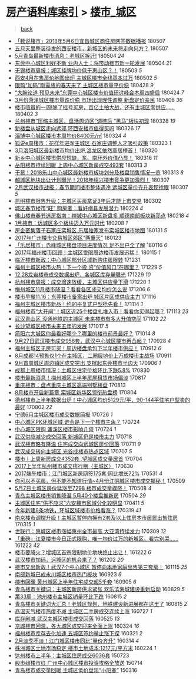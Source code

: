 [房产语料库索引](../../README.md)  > [楼市_城区](楼市_城区.md)
====
> [back](../README.md)

- [「数说楼市」2018年5月6日宜昌城区商住房网签数据播报](http://jkwz.applinzi.com/ittc/7100306462935090186.html#%E3%80%8C%E6%95%B0%E8%AF%B4%E6%A5%BC%E5%B8%82%E3%80%8D2018%E5%B9%B45%E6%9C%886%E6%97%A5%E5%AE%9C%E6%98%8C%E5%9F%8E%E5%8C%BA%E5%95%86%E4%BD%8F%E6%88%BF%E7%BD%91%E7%AD%BE%E6%95%B0%E6%8D%AE%E6%92%AD%E6%8A%A5) 180507  
- [五月天里整装待发的西安楼市，新城区的未来将走向何方？](http://jkwz.applinzi.com/ittc/7100292952352097297.html#%E4%BA%94%E6%9C%88%E5%A4%A9%E9%87%8C%E6%95%B4%E8%A3%85%E5%BE%85%E5%8F%91%E7%9A%84%E8%A5%BF%E5%AE%89%E6%A5%BC%E5%B8%82%EF%BC%8C%E6%96%B0%E5%9F%8E%E5%8C%BA%E7%9A%84%E6%9C%AA%E6%9D%A5%E5%B0%86%E8%B5%B0%E5%90%91%E4%BD%95%E6%96%B9%EF%BC%9F) 180507  
- [5月青岛最新楼市消息：老城区拆迁!](http://jkwz.applinzi.com/ittc/7099225055554962442.html#5%E6%9C%88%E9%9D%92%E5%B2%9B%E6%9C%80%E6%96%B0%E6%A5%BC%E5%B8%82%E6%B6%88%E6%81%AF%EF%BC%9A%E8%80%81%E5%9F%8E%E5%8C%BA%E6%8B%86%E8%BF%81%21) 180504 *24* 
- [东莞中心城区利好不断 业内人士：将带动楼市新一轮发展](http://jkwz.applinzi.com/ittc/7099188554704094214.html#%E4%B8%9C%E8%8E%9E%E4%B8%AD%E5%BF%83%E5%9F%8E%E5%8C%BA%E5%88%A9%E5%A5%BD%E4%B8%8D%E6%96%AD+%E4%B8%9A%E5%86%85%E4%BA%BA%E5%A3%AB%EF%BC%9A%E5%B0%86%E5%B8%A6%E5%8A%A8%E6%A5%BC%E5%B8%82%E6%96%B0%E4%B8%80%E8%BD%AE%E5%8F%91%E5%B1%95) 180504 *21* 
- [无锡楼市周报：城区挂牌均价低于惠山区？！](http://jkwz.applinzi.com/ittc/7098894174680253450.html#%E6%97%A0%E9%94%A1%E6%A5%BC%E5%B8%82%E5%91%A8%E6%8A%A5%EF%BC%9A%E5%9F%8E%E5%8C%BA%E6%8C%82%E7%89%8C%E5%9D%87%E4%BB%B7%E4%BD%8E%E4%BA%8E%E6%83%A0%E5%B1%B1%E5%8C%BA%EF%BC%9F%EF%BC%81) 180503 *5* 
- [西安4月在售房价地图出炉 主城区楼市全线基本过万](http://jkwz.applinzi.com/ittc/7098565878469886983.html#%E8%A5%BF%E5%AE%894%E6%9C%88%E5%9C%A8%E5%94%AE%E6%88%BF%E4%BB%B7%E5%9C%B0%E5%9B%BE%E5%87%BA%E7%82%89+%E4%B8%BB%E5%9F%8E%E5%8C%BA%E6%A5%BC%E5%B8%82%E5%85%A8%E7%BA%BF%E5%9F%BA%E6%9C%AC%E8%BF%87%E4%B8%87) 180502 *5* 
- [限购“加码”刚需族的春天来了 主城区楼市量平价稳](http://jkwz.applinzi.com/ittc/7096938773801862154.html#%E9%99%90%E8%B4%AD%E2%80%9C%E5%8A%A0%E7%A0%81%E2%80%9D%E5%88%9A%E9%9C%80%E6%97%8F%E7%9A%84%E6%98%A5%E5%A4%A9%E6%9D%A5%E4%BA%86+%E4%B8%BB%E5%9F%8E%E5%8C%BA%E6%A5%BC%E5%B8%82%E9%87%8F%E5%B9%B3%E4%BB%B7%E7%A8%B3) 180428 *9* 
- [“大腕论道 预见未来”东莞中心城区楼市价值研讨峰会本周四盛启](http://jkwz.applinzi.com/ittc/7095489333236859914.html#%E2%80%9C%E5%A4%A7%E8%85%95%E8%AE%BA%E9%81%93+%E9%A2%84%E8%A7%81%E6%9C%AA%E6%9D%A5%E2%80%9D%E4%B8%9C%E8%8E%9E%E4%B8%AD%E5%BF%83%E5%9F%8E%E5%8C%BA%E6%A5%BC%E5%B8%82%E4%BB%B7%E5%80%BC%E7%A0%94%E8%AE%A8%E5%B3%B0%E4%BC%9A%E6%9C%AC%E5%91%A8%E5%9B%9B%E7%9B%9B%E5%90%AF) 180424 *7* 
- [3月份菏泽城区楼市量跌价稳  市场出现理性调整  新盘定价亲民](http://jkwz.applinzi.com/ittc/7088814549249819665.html#3%E6%9C%88%E4%BB%BD%E8%8F%8F%E6%B3%BD%E5%9F%8E%E5%8C%BA%E6%A5%BC%E5%B8%82%E9%87%8F%E8%B7%8C%E4%BB%B7%E7%A8%B3++%E5%B8%82%E5%9C%BA%E5%87%BA%E7%8E%B0%E7%90%86%E6%80%A7%E8%B0%83%E6%95%B4++%E6%96%B0%E7%9B%98%E5%AE%9A%E4%BB%B7%E4%BA%B2%E6%B0%91) 180406 *36* 
- [楼市喧嚣的一周!除了摇号买房，百亿土拍大战，还有主城区零供应……](http://jkwz.applinzi.com/ittc/7087428721055368209.html#%E6%A5%BC%E5%B8%82%E5%96%A7%E5%9A%A3%E7%9A%84%E4%B8%80%E5%91%A8%21%E9%99%A4%E4%BA%86%E6%91%87%E5%8F%B7%E4%B9%B0%E6%88%BF%EF%BC%8C%E7%99%BE%E4%BA%BF%E5%9C%9F%E6%8B%8D%E5%A4%A7%E6%88%98%EF%BC%8C%E8%BF%98%E6%9C%89%E4%B8%BB%E5%9F%8E%E5%8C%BA%E9%9B%B6%E4%BE%9B%E5%BA%94%E2%80%A6%E2%80%A6) 180402 *3* 
- [兰州楼市“压缩主城区，盘活周边区”调控后 “黑马”板块初现](http://jkwz.applinzi.com/ittc/7085584992069747722.html#%E5%85%B0%E5%B7%9E%E6%A5%BC%E5%B8%82%E2%80%9C%E5%8E%8B%E7%BC%A9%E4%B8%BB%E5%9F%8E%E5%8C%BA%EF%BC%8C%E7%9B%98%E6%B4%BB%E5%91%A8%E8%BE%B9%E5%8C%BA%E2%80%9D%E8%B0%83%E6%8E%A7%E5%90%8E+%E2%80%9C%E9%BB%91%E9%A9%AC%E2%80%9D%E6%9D%BF%E5%9D%97%E5%88%9D%E7%8E%B0) 180328 *19* 
- [新楼盘从城区走向远郊 环西安楼市值得买吗](http://jkwz.applinzi.com/ittc/7084589644689966086.html#%E6%96%B0%E6%A5%BC%E7%9B%98%E4%BB%8E%E5%9F%8E%E5%8C%BA%E8%B5%B0%E5%90%91%E8%BF%9C%E9%83%8A+%E7%8E%AF%E8%A5%BF%E5%AE%89%E6%A5%BC%E5%B8%82%E5%80%BC%E5%BE%97%E4%B9%B0%E5%90%97) 180326 *17* 
- [淄博中心城区楼市本周均价8400元/㎡](http://jkwz.applinzi.com/ittc/7083987984041116678.html#%E6%B7%84%E5%8D%9A%E4%B8%AD%E5%BF%83%E5%9F%8E%E5%8C%BA%E6%A5%BC%E5%B8%82%E6%9C%AC%E5%91%A8%E5%9D%87%E4%BB%B78400%E5%85%83%2F%E3%8E%A1) 180324 *4* 
- [狐说e周楼市：花样年进军主城区 石家庄调整人才吸引政策](http://jkwz.applinzi.com/ittc/7083620776249132049.html#%E7%8B%90%E8%AF%B4e%E5%91%A8%E6%A5%BC%E5%B8%82%EF%BC%9A%E8%8A%B1%E6%A0%B7%E5%B9%B4%E8%BF%9B%E5%86%9B%E4%B8%BB%E5%9F%8E%E5%8C%BA+%E7%9F%B3%E5%AE%B6%E5%BA%84%E8%B0%83%E6%95%B4%E4%BA%BA%E6%89%8D%E5%90%B8%E5%BC%95%E6%94%BF%E7%AD%96) 180323 *1* 
- [3月洛阳城区最新楼市均价出炉,洛龙区依然高居榜首！](http://jkwz.applinzi.com/ittc/7082507615794103312.html#3%E6%9C%88%E6%B4%9B%E9%98%B3%E5%9F%8E%E5%8C%BA%E6%9C%80%E6%96%B0%E6%A5%BC%E5%B8%82%E5%9D%87%E4%BB%B7%E5%87%BA%E7%82%89%2C%E6%B4%9B%E9%BE%99%E5%8C%BA%E4%BE%9D%E7%84%B6%E9%AB%98%E5%B1%85%E6%A6%9C%E9%A6%96%EF%BC%81) 180320  
- [新乡中心城区楼市供应短缺，东、南环外价值凸显！](http://jkwz.applinzi.com/ittc/7081001927540474897.html#%E6%96%B0%E4%B9%A1%E4%B8%AD%E5%BF%83%E5%9F%8E%E5%8C%BA%E6%A5%BC%E5%B8%82%E4%BE%9B%E5%BA%94%E7%9F%AD%E7%BC%BA%EF%BC%8C%E4%B8%9C%E3%80%81%E5%8D%97%E7%8E%AF%E5%A4%96%E4%BB%B7%E5%80%BC%E5%87%B8%E6%98%BE%EF%BC%81) 180316 *11* 
- [岳阳楼市持续回暖 上周中心城区新房成交493套](http://jkwz.applinzi.com/ittc/7079974068373947403.html#%E5%B2%B3%E9%98%B3%E6%A5%BC%E5%B8%82%E6%8C%81%E7%BB%AD%E5%9B%9E%E6%9A%96+%E4%B8%8A%E5%91%A8%E4%B8%AD%E5%BF%83%E5%9F%8E%E5%8C%BA%E6%96%B0%E6%88%BF%E6%88%90%E4%BA%A4493%E5%A5%97) 180313 *3* 
- [干货！2018乐山中心城区最新楼市板块划分及楼盘销售情况一览](http://jkwz.applinzi.com/ittc/7079960580737991690.html#%E5%B9%B2%E8%B4%A7%EF%BC%812018%E4%B9%90%E5%B1%B1%E4%B8%AD%E5%BF%83%E5%9F%8E%E5%8C%BA%E6%9C%80%E6%96%B0%E6%A5%BC%E5%B8%82%E6%9D%BF%E5%9D%97%E5%88%92%E5%88%86%E5%8F%8A%E6%A5%BC%E7%9B%98%E9%94%80%E5%94%AE%E6%83%85%E5%86%B5%E4%B8%80%E8%A7%88) 180313 *8* 
- [越城区地块出让计划曝光！2018年绍兴楼市竞争更加激烈！](http://jkwz.applinzi.com/ittc/7077726521282528266.html#%E8%B6%8A%E5%9F%8E%E5%8C%BA%E5%9C%B0%E5%9D%97%E5%87%BA%E8%AE%A9%E8%AE%A1%E5%88%92%E6%9B%9D%E5%85%89%EF%BC%812018%E5%B9%B4%E7%BB%8D%E5%85%B4%E6%A5%BC%E5%B8%82%E7%AB%9E%E4%BA%89%E6%9B%B4%E5%8A%A0%E6%BF%80%E7%83%88%EF%BC%81) 180307  
- [2月武汉楼市战报：春节期间楼市整体遇冷 远城区量价齐升表现抢眼](http://jkwz.applinzi.com/ittc/7077663272579105809.html#2%E6%9C%88%E6%AD%A6%E6%B1%89%E6%A5%BC%E5%B8%82%E6%88%98%E6%8A%A5%EF%BC%9A%E6%98%A5%E8%8A%82%E6%9C%9F%E9%97%B4%E6%A5%BC%E5%B8%82%E6%95%B4%E4%BD%93%E9%81%87%E5%86%B7+%E8%BF%9C%E5%9F%8E%E5%8C%BA%E9%87%8F%E4%BB%B7%E9%BD%90%E5%8D%87%E8%A1%A8%E7%8E%B0%E6%8A%A2%E7%9C%BC) 180307 *5* 
- [昆明楼市限售升级：主城区买房拿证3年后才能上市交易](http://jkwz.applinzi.com/ittc/7075783139429712907.html#%E6%98%86%E6%98%8E%E6%A5%BC%E5%B8%82%E9%99%90%E5%94%AE%E5%8D%87%E7%BA%A7%EF%BC%9A%E4%B8%BB%E5%9F%8E%E5%8C%BA%E4%B9%B0%E6%88%BF%E6%8B%BF%E8%AF%813%E5%B9%B4%E5%90%8E%E6%89%8D%E8%83%BD%E4%B8%8A%E5%B8%82%E4%BA%A4%E6%98%93) 180302  
- [城区春节楼市“旺” 购房者：看好梅县发展潜力](http://jkwz.applinzi.com/ittc/7073582802753029127.html#%E5%9F%8E%E5%8C%BA%E6%98%A5%E8%8A%82%E6%A5%BC%E5%B8%82%E2%80%9C%E6%97%BA%E2%80%9D+%E8%B4%AD%E6%88%BF%E8%80%85%EF%BC%9A%E7%9C%8B%E5%A5%BD%E6%A2%85%E5%8E%BF%E5%8F%91%E5%B1%95%E6%BD%9C%E5%8A%9B) 180224 *4* 
- [佛山楼市春节选房指南：禅城中心城区新盘多 顺德南部板块新亮点](http://jkwz.applinzi.com/ittc/7071427576323376138.html#%E4%BD%9B%E5%B1%B1%E6%A5%BC%E5%B8%82%E6%98%A5%E8%8A%82%E9%80%89%E6%88%BF%E6%8C%87%E5%8D%97%EF%BC%9A%E7%A6%85%E5%9F%8E%E4%B8%AD%E5%BF%83%E5%9F%8E%E5%8C%BA%E6%96%B0%E7%9B%98%E5%A4%9A+%E9%A1%BA%E5%BE%B7%E5%8D%97%E9%83%A8%E6%9D%BF%E5%9D%97%E6%96%B0%E4%BA%AE%E7%82%B9) 180218 *4* 
- [1月楼市：远城区多个板块迈入万元时代](http://jkwz.applinzi.com/ittc/7067638240146621457.html#1%E6%9C%88%E6%A5%BC%E5%B8%82%EF%BC%9A%E8%BF%9C%E5%9F%8E%E5%8C%BA%E5%A4%9A%E4%B8%AA%E6%9D%BF%E5%9D%97%E8%BF%88%E5%85%A5%E4%B8%87%E5%85%83%E6%97%B6%E4%BB%A3) 180208 *1* 
- [房企密集落子石家庄栾城区 乐居独家发布栾城区楼市地图](http://jkwz.applinzi.com/ittc/7064802534504268816.html#%E6%88%BF%E4%BC%81%E5%AF%86%E9%9B%86%E8%90%BD%E5%AD%90%E7%9F%B3%E5%AE%B6%E5%BA%84%E6%A0%BE%E5%9F%8E%E5%8C%BA+%E4%B9%90%E5%B1%85%E7%8B%AC%E5%AE%B6%E5%8F%91%E5%B8%83%E6%A0%BE%E5%9F%8E%E5%8C%BA%E6%A5%BC%E5%B8%82%E5%9C%B0%E5%9B%BE) 180131 *5* 
- [2017年广州楼市交易城区郊区“两重天”](http://jkwz.applinzi.com/ittc/7061807859623265297.html#2017%E5%B9%B4%E5%B9%BF%E5%B7%9E%E6%A5%BC%E5%B8%82%E4%BA%A4%E6%98%93%E5%9F%8E%E5%8C%BA%E9%83%8A%E5%8C%BA%E2%80%9C%E4%B8%A4%E9%87%8D%E5%A4%A9%E2%80%9D) 180123  
- [「乐居楼市」赤峰城区楼盘项目进度情况 足不出户全了解](http://jkwz.applinzi.com/ittc/7059094924773819398.html#%E3%80%8C%E4%B9%90%E5%B1%85%E6%A5%BC%E5%B8%82%E3%80%8D%E8%B5%A4%E5%B3%B0%E5%9F%8E%E5%8C%BA%E6%A5%BC%E7%9B%98%E9%A1%B9%E7%9B%AE%E8%BF%9B%E5%BA%A6%E6%83%85%E5%86%B5+%E8%B6%B3%E4%B8%8D%E5%87%BA%E6%88%B7%E5%85%A8%E4%BA%86%E8%A7%A3) 180116 *6* 
- [2017年福州楼市回顾！主城区受限周边楼市发展迅猛！](http://jkwz.applinzi.com/ittc/7058859234832155665.html#2017%E5%B9%B4%E7%A6%8F%E5%B7%9E%E6%A5%BC%E5%B8%82%E5%9B%9E%E9%A1%BE%EF%BC%81%E4%B8%BB%E5%9F%8E%E5%8C%BA%E5%8F%97%E9%99%90%E5%91%A8%E8%BE%B9%E6%A5%BC%E5%B8%82%E5%8F%91%E5%B1%95%E8%BF%85%E7%8C%9B%EF%BC%81) 180115 *1* 
- [临沂楼市新政：中心城区部分区域新购住房限转](http://jkwz.applinzi.com/ittc/7053195673833309201.html#%E4%B8%B4%E6%B2%82%E6%A5%BC%E5%B8%82%E6%96%B0%E6%94%BF%EF%BC%9A%E4%B8%AD%E5%BF%83%E5%9F%8E%E5%8C%BA%E9%83%A8%E5%88%86%E5%8C%BA%E5%9F%9F%E6%96%B0%E8%B4%AD%E4%BD%8F%E6%88%BF%E9%99%90%E8%BD%AC) 171231  
- [福州主城区楼市火热！下一个投 资“价值风口”在哪里？](http://jkwz.applinzi.com/ittc/7052544438566388753.html#%E7%A6%8F%E5%B7%9E%E4%B8%BB%E5%9F%8E%E5%8C%BA%E6%A5%BC%E5%B8%82%E7%81%AB%E7%83%AD%EF%BC%81%E4%B8%8B%E4%B8%80%E4%B8%AA%E6%8A%95+%E8%B5%84%E2%80%9C%E4%BB%B7%E5%80%BC%E9%A3%8E%E5%8F%A3%E2%80%9D%E5%9C%A8%E5%93%AA%E9%87%8C%EF%BC%9F) 171229 *5* 
- [12.28龙岩楼市成交数据出炉，各城区库存量曝光](http://jkwz.applinzi.com/ittc/7052410739375997968.html#12.28%E9%BE%99%E5%B2%A9%E6%A5%BC%E5%B8%82%E6%88%90%E4%BA%A4%E6%95%B0%E6%8D%AE%E5%87%BA%E7%82%89%EF%BC%8C%E5%90%84%E5%9F%8E%E5%8C%BA%E5%BA%93%E5%AD%98%E9%87%8F%E6%9B%9D%E5%85%89) 171229 *10* 
- [杭州楼市周报：成交增速放缓，主城区供应量下滑](http://jkwz.applinzi.com/ittc/7049187402763994129.html#%E6%9D%AD%E5%B7%9E%E6%A5%BC%E5%B8%82%E5%91%A8%E6%8A%A5%EF%BC%9A%E6%88%90%E4%BA%A4%E5%A2%9E%E9%80%9F%E6%94%BE%E7%BC%93%EF%BC%8C%E4%B8%BB%E5%9F%8E%E5%8C%BA%E4%BE%9B%E5%BA%94%E9%87%8F%E4%B8%8B%E6%BB%91) 171220 *1* 
- [梅州城区11月楼市降温？看看各区成交均价怎么说](http://jkwz.applinzi.com/ittc/7043998993317626896.html#%E6%A2%85%E5%B7%9E%E5%9F%8E%E5%8C%BA11%E6%9C%88%E6%A5%BC%E5%B8%82%E9%99%8D%E6%B8%A9%EF%BC%9F%E7%9C%8B%E7%9C%8B%E5%90%84%E5%8C%BA%E6%88%90%E4%BA%A4%E5%9D%87%E4%BB%B7%E6%80%8E%E4%B9%88%E8%AF%B4) 171206 *6* 
- [楼市早餐11.16：东莞楼市备案出炉 城区片区成供应主力](http://jkwz.applinzi.com/ittc/7036607294912070673.html#%E6%A5%BC%E5%B8%82%E6%97%A9%E9%A4%9011.16%EF%BC%9A%E4%B8%9C%E8%8E%9E%E6%A5%BC%E5%B8%82%E5%A4%87%E6%A1%88%E5%87%BA%E7%82%89+%E5%9F%8E%E5%8C%BA%E7%89%87%E5%8C%BA%E6%88%90%E4%BE%9B%E5%BA%94%E4%B8%BB%E5%8A%9B) 171116  
- [福州主城区楼市新品！约91平复式户型抢先看！](http://jkwz.applinzi.com/ittc/7035827059820069905.html#%E7%A6%8F%E5%B7%9E%E4%B8%BB%E5%9F%8E%E5%8C%BA%E6%A5%BC%E5%B8%82%E6%96%B0%E5%93%81%EF%BC%81%E7%BA%A691%E5%B9%B3%E5%A4%8D%E5%BC%8F%E6%88%B7%E5%9E%8B%E6%8A%A2%E5%85%88%E7%9C%8B%EF%BC%81) 171114 *1* 
- [福州楼市“大开闸”！城区近25个楼盘扎堆入市！看看你买得起哪？](http://jkwz.applinzi.com/ittc/7035528357092017169.html#%E7%A6%8F%E5%B7%9E%E6%A5%BC%E5%B8%82%E2%80%9C%E5%A4%A7%E5%BC%80%E9%97%B8%E2%80%9D%EF%BC%81%E5%9F%8E%E5%8C%BA%E8%BF%9125%E4%B8%AA%E6%A5%BC%E7%9B%98%E6%89%8E%E5%A0%86%E5%85%A5%E5%B8%82%EF%BC%81%E7%9C%8B%E7%9C%8B%E4%BD%A0%E4%B9%B0%E5%BE%97%E8%B5%B7%E5%93%AA%EF%BC%9F) 171113 *23* 
- [武汉青山区 没通地铁的主城区 未来楼市有多大升值空间](http://jkwz.applinzi.com/ittc/7031388212658963473.html#%E6%AD%A6%E6%B1%89%E9%9D%92%E5%B1%B1%E5%8C%BA+%E6%B2%A1%E9%80%9A%E5%9C%B0%E9%93%81%E7%9A%84%E4%B8%BB%E5%9F%8E%E5%8C%BA+%E6%9C%AA%E6%9D%A5%E6%A5%BC%E5%B8%82%E6%9C%89%E5%A4%9A%E5%A4%A7%E5%8D%87%E5%80%BC%E7%A9%BA%E9%97%B4) 171102 *22* 
- [长沙望城区楼市未来五年的发展](http://jkwz.applinzi.com/ittc/7025094776888755217.html#%E9%95%BF%E6%B2%99%E6%9C%9B%E5%9F%8E%E5%8C%BA%E6%A5%BC%E5%B8%82%E6%9C%AA%E6%9D%A5%E4%BA%94%E5%B9%B4%E7%9A%84%E5%8F%91%E5%B1%95) 171017 *5* 
- [简阳六大城区你最看好哪个？哪里的楼市前景最好？](http://jkwz.applinzi.com/ittc/7024305422989788177.html#%E7%AE%80%E9%98%B3%E5%85%AD%E5%A4%A7%E5%9F%8E%E5%8C%BA%E4%BD%A0%E6%9C%80%E7%9C%8B%E5%A5%BD%E5%93%AA%E4%B8%AA%EF%BC%9F%E5%93%AA%E9%87%8C%E7%9A%84%E6%A5%BC%E5%B8%82%E5%89%8D%E6%99%AF%E6%9C%80%E5%A5%BD%EF%BC%9F) 171014 *8* 
- [9月27日武汉楼市成交956套，武汉中心城区楼市再凸起？](http://jkwz.applinzi.com/ittc/7018485061182293008.html#9%E6%9C%8827%E6%97%A5%E6%AD%A6%E6%B1%89%E6%A5%BC%E5%B8%82%E6%88%90%E4%BA%A4956%E5%A5%97%EF%BC%8C%E6%AD%A6%E6%B1%89%E4%B8%AD%E5%BF%83%E5%9F%8E%E5%8C%BA%E6%A5%BC%E5%B8%82%E5%86%8D%E5%87%B8%E8%B5%B7%EF%BC%9F) 170928 *4* 
- [福州主城区无房可买！周边楼盘承包下半年楼市供应！](http://jkwz.applinzi.com/ittc/7012370634599040016.html#%E7%A6%8F%E5%B7%9E%E4%B8%BB%E5%9F%8E%E5%8C%BA%E6%97%A0%E6%88%BF%E5%8F%AF%E4%B9%B0%EF%BC%81%E5%91%A8%E8%BE%B9%E6%A5%BC%E7%9B%98%E6%89%BF%E5%8C%85%E4%B8%8B%E5%8D%8A%E5%B9%B4%E6%A5%BC%E5%B8%82%E4%BE%9B%E5%BA%94%EF%BC%81) 170912 *6* 
- [8月成都14预售仅1个在主城区，二圈层地价上万成楼市主战场](http://jkwz.applinzi.com/ittc/7012105764662150161.html#8%E6%9C%88%E6%88%90%E9%83%BD14%E9%A2%84%E5%94%AE%E4%BB%851%E4%B8%AA%E5%9C%A8%E4%B8%BB%E5%9F%8E%E5%8C%BA%EF%BC%8C%E4%BA%8C%E5%9C%88%E5%B1%82%E5%9C%B0%E4%BB%B7%E4%B8%8A%E4%B8%87%E6%88%90%E6%A5%BC%E5%B8%82%E4%B8%BB%E6%88%98%E5%9C%BA) 170911  
- [9月首周城区周边镇区成交突出 支撑起东莞楼市半边天](http://jkwz.applinzi.com/ittc/7009975999750734865.html#9%E6%9C%88%E9%A6%96%E5%91%A8%E5%9F%8E%E5%8C%BA%E5%91%A8%E8%BE%B9%E9%95%87%E5%8C%BA%E6%88%90%E4%BA%A4%E7%AA%81%E5%87%BA+%E6%94%AF%E6%92%91%E8%B5%B7%E4%B8%9C%E8%8E%9E%E6%A5%BC%E5%B8%82%E5%8D%8A%E8%BE%B9%E5%A4%A9) 170906 *1* 
- [成都上周楼市情况：主城区住宅价格环比下跌5.8%](http://jkwz.applinzi.com/ittc/7007617295978071056.html#%E6%88%90%E9%83%BD%E4%B8%8A%E5%91%A8%E6%A5%BC%E5%B8%82%E6%83%85%E5%86%B5%EF%BC%9A%E4%B8%BB%E5%9F%8E%E5%8C%BA%E4%BD%8F%E5%AE%85%E4%BB%B7%E6%A0%BC%E7%8E%AF%E6%AF%94%E4%B8%8B%E8%B7%8C5.8%25) 170830  
- [楼市最新消息！梅州城区上半年房屋租赁市场偏淡](http://jkwz.applinzi.com/ittc/7002739335739474961.html#%E6%A5%BC%E5%B8%82%E6%9C%80%E6%96%B0%E6%B6%88%E6%81%AF%EF%BC%81%E6%A2%85%E5%B7%9E%E5%9F%8E%E5%8C%BA%E4%B8%8A%E5%8D%8A%E5%B9%B4%E6%88%BF%E5%B1%8B%E7%A7%9F%E8%B5%81%E5%B8%82%E5%9C%BA%E5%81%8F%E6%B7%A1) 170817  
- [重庆楼市：盘点重庆主城区高端别墅楼盘](http://jkwz.applinzi.com/ittc/7001315283774735376.html#%E9%87%8D%E5%BA%86%E6%A5%BC%E5%B8%82%EF%BC%9A%E7%9B%98%E7%82%B9%E9%87%8D%E5%BA%86%E4%B8%BB%E5%9F%8E%E5%8C%BA%E9%AB%98%E7%AB%AF%E5%88%AB%E5%A2%85%E6%A5%BC%E7%9B%98) 170813  
- [8月楼市开启新篇章 栾城区新华区领衔热盘榜](http://jkwz.applinzi.com/ittc/6997891228501541904.html#8%E6%9C%88%E6%A5%BC%E5%B8%82%E5%BC%80%E5%90%AF%E6%96%B0%E7%AF%87%E7%AB%A0+%E6%A0%BE%E5%9F%8E%E5%8C%BA%E6%96%B0%E5%8D%8E%E5%8C%BA%E9%A2%86%E8%A1%94%E7%83%AD%E7%9B%98%E6%A6%9C) 170804  
- [德州楼市上半年数据出炉！中心城区均价5129元/平，90-144平住宅户型卖的最好](http://jkwz.applinzi.com/ittc/6997178489210668048.html#%E5%BE%B7%E5%B7%9E%E6%A5%BC%E5%B8%82%E4%B8%8A%E5%8D%8A%E5%B9%B4%E6%95%B0%E6%8D%AE%E5%87%BA%E7%82%89%EF%BC%81%E4%B8%AD%E5%BF%83%E5%9F%8E%E5%8C%BA%E5%9D%87%E4%BB%B75129%E5%85%83%2F%E5%B9%B3%EF%BC%8C90-144%E5%B9%B3%E4%BD%8F%E5%AE%85%E6%88%B7%E5%9E%8B%E5%8D%96%E7%9A%84%E6%9C%80%E5%A5%BD) 170802 *22* 
- [宁德6月主城区楼市成交数据简报](http://jkwz.applinzi.com/ittc/6994560277784560656.html#%E5%AE%81%E5%BE%B76%E6%9C%88%E4%B8%BB%E5%9F%8E%E5%8C%BA%E6%A5%BC%E5%B8%82%E6%88%90%E4%BA%A4%E6%95%B0%E6%8D%AE%E7%AE%80%E6%8A%A5) 170726 *1* 
- [中心城区PK环城区域 谁会是下一个楼市主角？](http://jkwz.applinzi.com/ittc/6993966044522480657.html#%E4%B8%AD%E5%BF%83%E5%9F%8E%E5%8C%BAPK%E7%8E%AF%E5%9F%8E%E5%8C%BA%E5%9F%9F+%E8%B0%81%E4%BC%9A%E6%98%AF%E4%B8%8B%E4%B8%80%E4%B8%AA%E6%A5%BC%E5%B8%82%E4%B8%BB%E8%A7%92%EF%BC%9F) 170724  
- [中心城区限购 濂溪区楼市影响几何](http://jkwz.applinzi.com/ittc/6993847665329439760.html#%E4%B8%AD%E5%BF%83%E5%9F%8E%E5%8C%BA%E9%99%90%E8%B4%AD+%E6%BF%82%E6%BA%AA%E5%8C%BA%E6%A5%BC%E5%B8%82%E5%BD%B1%E5%93%8D%E5%87%A0%E4%BD%95) 170724 *1* 
- [武汉供应减少成交回落 新城区仍是楼市主力](http://jkwz.applinzi.com/ittc/6991573973778039824.html#%E6%AD%A6%E6%B1%89%E4%BE%9B%E5%BA%94%E5%87%8F%E5%B0%91%E6%88%90%E4%BA%A4%E5%9B%9E%E8%90%BD+%E6%96%B0%E5%9F%8E%E5%8C%BA%E4%BB%8D%E6%98%AF%E6%A5%BC%E5%B8%82%E4%B8%BB%E5%8A%9B) 170718  
- [武汉楼市略有降温 住宅成交向远城区房价回落](http://jkwz.applinzi.com/ittc/6988972811971200004.html#%E6%AD%A6%E6%B1%89%E6%A5%BC%E5%B8%82%E7%95%A5%E6%9C%89%E9%99%8D%E6%B8%A9+%E4%BD%8F%E5%AE%85%E6%88%90%E4%BA%A4%E5%90%91%E8%BF%9C%E5%9F%8E%E5%8C%BA%E6%88%BF%E4%BB%B7%E5%9B%9E%E8%90%BD) 170711 *9* 
- [武汉成交转向主城区 光谷成楼市热点区域](http://jkwz.applinzi.com/ittc/6987510955574297605.html#%E6%AD%A6%E6%B1%89%E6%88%90%E4%BA%A4%E8%BD%AC%E5%90%91%E4%B8%BB%E5%9F%8E%E5%8C%BA+%E5%85%89%E8%B0%B7%E6%88%90%E6%A5%BC%E5%B8%82%E7%83%AD%E7%82%B9%E5%8C%BA%E5%9F%9F) 170707 *5* 
- [楼市丨上周新房成交4352套 ,望城区成交量居首](http://jkwz.applinzi.com/ittc/6986409936853402628.html#%E6%A5%BC%E5%B8%82%E4%B8%A8%E4%B8%8A%E5%91%A8%E6%96%B0%E6%88%BF%E6%88%90%E4%BA%A44352%E5%A5%97+%2C%E6%9C%9B%E5%9F%8E%E5%8C%BA%E6%88%90%E4%BA%A4%E9%87%8F%E5%B1%85%E9%A6%96) 170704  
- [2017上半年杭州楼市成交排行榜（主城区）](http://jkwz.applinzi.com/ittc/6985104390774850565.html#2017%E4%B8%8A%E5%8D%8A%E5%B9%B4%E6%9D%AD%E5%B7%9E%E6%A5%BC%E5%B8%82%E6%88%90%E4%BA%A4%E6%8E%92%E8%A1%8C%E6%A6%9C%EF%BC%88%E4%B8%BB%E5%9F%8E%E5%8C%BA%EF%BC%89) 170630  
- [2017端午楼市：江门城区新房网签175套 同比增长72%](http://jkwz.applinzi.com/ittc/6973861222511281156.html#2017%E7%AB%AF%E5%8D%88%E6%A5%BC%E5%B8%82%EF%BC%9A%E6%B1%9F%E9%97%A8%E5%9F%8E%E5%8C%BA%E6%96%B0%E6%88%BF%E7%BD%91%E7%AD%BE175%E5%A5%97+%E5%90%8C%E6%AF%94%E5%A2%9E%E9%95%BF72%25) 170531 *4* 
- [你可以不买房，但不能不知道行情~4月份江阴城区楼市成交揭秘！](http://jkwz.applinzi.com/ittc/6965572908792415236.html#%E4%BD%A0%E5%8F%AF%E4%BB%A5%E4%B8%8D%E4%B9%B0%E6%88%BF%EF%BC%8C%E4%BD%86%E4%B8%8D%E8%83%BD%E4%B8%8D%E7%9F%A5%E9%81%93%E8%A1%8C%E6%83%85%7E4%E6%9C%88%E4%BB%BD%E6%B1%9F%E9%98%B4%E5%9F%8E%E5%8C%BA%E6%A5%BC%E5%B8%82%E6%88%90%E4%BA%A4%E6%8F%AD%E7%A7%98%EF%BC%81) 170509  
- [5月7日主城区房价猛涨至7298 楼市成交量骤降！](http://jkwz.applinzi.com/ittc/6965309857728037892.html#5%E6%9C%887%E6%97%A5%E4%B8%BB%E5%9F%8E%E5%8C%BA%E6%88%BF%E4%BB%B7%E7%8C%9B%E6%B6%A8%E8%87%B37298+%E6%A5%BC%E5%B8%82%E6%88%90%E4%BA%A4%E9%87%8F%E9%AA%A4%E9%99%8D%EF%BC%81) 170508 *4* 
- [青岛主城区楼市销售降温 5月40个楼盘推新房](http://jkwz.applinzi.com/ittc/6963803243284005893.html#%E9%9D%92%E5%B2%9B%E4%B8%BB%E5%9F%8E%E5%8C%BA%E6%A5%BC%E5%B8%82%E9%94%80%E5%94%AE%E9%99%8D%E6%B8%A9+5%E6%9C%8840%E4%B8%AA%E6%A5%BC%E7%9B%98%E6%8E%A8%E6%96%B0%E6%88%BF) 170504 *29* 
- [主城区住宅“供不应求”六安楼市区域分化较明显](http://jkwz.applinzi.com/ittc/6955212785054123012.html#%E4%B8%BB%E5%9F%8E%E5%8C%BA%E4%BD%8F%E5%AE%85%E2%80%9C%E4%BE%9B%E4%B8%8D%E5%BA%94%E6%B1%82%E2%80%9D%E5%85%AD%E5%AE%89%E6%A5%BC%E5%B8%82%E5%8C%BA%E5%9F%9F%E5%88%86%E5%8C%96%E8%BE%83%E6%98%8E%E6%98%BE) 170411 *5* 
- [今年新建8条地铁，环城区域楼市价格看涨？](http://jkwz.applinzi.com/ittc/6946624742382633988.html#%E4%BB%8A%E5%B9%B4%E6%96%B0%E5%BB%BA8%E6%9D%A1%E5%9C%B0%E9%93%81%EF%BC%8C%E7%8E%AF%E5%9F%8E%E5%8C%BA%E5%9F%9F%E6%A5%BC%E5%B8%82%E4%BB%B7%E6%A0%BC%E7%9C%8B%E6%B6%A8%EF%BC%9F) 170319 *41* 
- [南京楼市调控升级！主城区暂停向拥有2套及以上住房本市居民出售住房](http://jkwz.applinzi.com/ittc/6945358858221519876.html#%E5%8D%97%E4%BA%AC%E6%A5%BC%E5%B8%82%E8%B0%83%E6%8E%A7%E5%8D%87%E7%BA%A7%EF%BC%81%E4%B8%BB%E5%9F%8E%E5%8C%BA%E6%9A%82%E5%81%9C%E5%90%91%E6%8B%A5%E6%9C%892%E5%A5%97%E5%8F%8A%E4%BB%A5%E4%B8%8A%E4%BD%8F%E6%88%BF%E6%9C%AC%E5%B8%82%E5%B1%85%E6%B0%91%E5%87%BA%E5%94%AE%E4%BD%8F%E6%88%BF) 170315 *1* 
- [世联行：惠城区楼市涨幅惠州全市最高 大亚湾持续发力](http://jkwz.applinzi.com/ittc/6942942242766586885.html#%E4%B8%96%E8%81%94%E8%A1%8C%EF%BC%9A%E6%83%A0%E5%9F%8E%E5%8C%BA%E6%A5%BC%E5%B8%82%E6%B6%A8%E5%B9%85%E6%83%A0%E5%B7%9E%E5%85%A8%E5%B8%82%E6%9C%80%E9%AB%98+%E5%A4%A7%E4%BA%9A%E6%B9%BE%E6%8C%81%E7%BB%AD%E5%8F%91%E5%8A%9B) 170309 *12* 
- [「重磅」江夏楼市今日正式限购，唯一均价过万的新城区，看完别哭……](http://jkwz.applinzi.com/ittc/6914370738118460421.html#%E3%80%8C%E9%87%8D%E7%A3%85%E3%80%8D%E6%B1%9F%E5%A4%8F%E6%A5%BC%E5%B8%82%E4%BB%8A%E6%97%A5%E6%AD%A3%E5%BC%8F%E9%99%90%E8%B4%AD%EF%BC%8C%E5%94%AF%E4%B8%80%E5%9D%87%E4%BB%B7%E8%BF%87%E4%B8%87%E7%9A%84%E6%96%B0%E5%9F%8E%E5%8C%BA%EF%BC%8C%E7%9C%8B%E5%AE%8C%E5%88%AB%E5%93%AD%E2%80%A6%E2%80%A6) 161222 *42* 
- [楼市要降火？增城区首宗限制地价地块终止出让！](http://jkwz.applinzi.com/ittc/6914367438119781380.html#%E6%A5%BC%E5%B8%82%E8%A6%81%E9%99%8D%E7%81%AB%EF%BC%9F%E5%A2%9E%E5%9F%8E%E5%8C%BA%E9%A6%96%E5%AE%97%E9%99%90%E5%88%B6%E5%9C%B0%E4%BB%B7%E5%9C%B0%E5%9D%97%E7%BB%88%E6%AD%A2%E5%87%BA%E8%AE%A9%EF%BC%81) 161222 *6* 
- [武汉楼市加码，远城区的机会来了？](http://jkwz.applinzi.com/ittc/6907075698341970949.html#%E6%AD%A6%E6%B1%89%E6%A5%BC%E5%B8%82%E5%8A%A0%E7%A0%81%EF%BC%8C%E8%BF%9C%E5%9F%8E%E5%8C%BA%E7%9A%84%E6%9C%BA%E4%BC%9A%E6%9D%A5%E4%BA%86%EF%BC%9F) 161202 *20* 
- [楼市又出新政！武汉7个中心城区 暂停向本地家庭出售第三套房！](http://jkwz.applinzi.com/ittc/6900627977640870916.html#%E6%A5%BC%E5%B8%82%E5%8F%88%E5%87%BA%E6%96%B0%E6%94%BF%EF%BC%81%E6%AD%A6%E6%B1%897%E4%B8%AA%E4%B8%AD%E5%BF%83%E5%9F%8E%E5%8C%BA+%E6%9A%82%E5%81%9C%E5%90%91%E6%9C%AC%E5%9C%B0%E5%AE%B6%E5%BA%AD%E5%87%BA%E5%94%AE%E7%AC%AC%E4%B8%89%E5%A5%97%E6%88%BF%EF%BC%81) 161115 *25* 
- [南部新城已成永川城区楼市热门板块](http://jkwz.applinzi.com/ittc/6880885442387379205.html#%E5%8D%97%E9%83%A8%E6%96%B0%E5%9F%8E%E5%B7%B2%E6%88%90%E6%B0%B8%E5%B7%9D%E5%9F%8E%E5%8C%BA%E6%A5%BC%E5%B8%82%E7%83%AD%E9%97%A8%E6%9D%BF%E5%9D%97) 160923 *6* 
- [楼市回暖 黄州城区上半年住宅成交超5千套](http://jkwz.applinzi.com/ittc/6874320120939283461.html#%E6%A5%BC%E5%B8%82%E5%9B%9E%E6%9A%96+%E9%BB%84%E5%B7%9E%E5%9F%8E%E5%8C%BA%E4%B8%8A%E5%8D%8A%E5%B9%B4%E4%BD%8F%E5%AE%85%E6%88%90%E4%BA%A4%E8%B6%855%E5%8D%83%E5%A5%97) 160905 *6* 
- [青岛楼市关键词：主城区新房供求紧张 欢乐滨海城建设重新启动](http://jkwz.applinzi.com/ittc/6871784428233294852.html#%E9%9D%92%E5%B2%9B%E6%A5%BC%E5%B8%82%E5%85%B3%E9%94%AE%E8%AF%8D%EF%BC%9A%E4%B8%BB%E5%9F%8E%E5%8C%BA%E6%96%B0%E6%88%BF%E4%BE%9B%E6%B1%82%E7%B4%A7%E5%BC%A0+%E6%AC%A2%E4%B9%90%E6%BB%A8%E6%B5%B7%E5%9F%8E%E5%BB%BA%E8%AE%BE%E9%87%8D%E6%96%B0%E5%90%AF%E5%8A%A8) 160829 *5* 
- [第33周：池州楼市主城区销量环比下跌](http://jkwz.applinzi.com/ittc/6866656344186291204.html#%E7%AC%AC33%E5%91%A8%EF%BC%9A%E6%B1%A0%E5%B7%9E%E6%A5%BC%E5%B8%82%E4%B8%BB%E5%9F%8E%E5%8C%BA%E9%94%80%E9%87%8F%E7%8E%AF%E6%AF%94%E4%B8%8B%E8%B7%8C) 160815 *2* 
- [青岛楼市关键词大汇总！老城区规划、地铁建设新进展都在这里了](http://jkwz.applinzi.com/ittc/6866533016549196804.html#%E9%9D%92%E5%B2%9B%E6%A5%BC%E5%B8%82%E5%85%B3%E9%94%AE%E8%AF%8D%E5%A4%A7%E6%B1%87%E6%80%BB%EF%BC%81%E8%80%81%E5%9F%8E%E5%8C%BA%E8%A7%84%E5%88%92%E3%80%81%E5%9C%B0%E9%93%81%E5%BB%BA%E8%AE%BE%E6%96%B0%E8%BF%9B%E5%B1%95%E9%83%BD%E5%9C%A8%E8%BF%99%E9%87%8C%E4%BA%86) 160815 *2* 
- [高温天气楼市热度不减 主城区二手房成交连续上涨](http://jkwz.applinzi.com/ittc/6859449027493626885.html#%E9%AB%98%E6%B8%A9%E5%A4%A9%E6%B0%94%E6%A5%BC%E5%B8%82%E7%83%AD%E5%BA%A6%E4%B8%8D%E5%87%8F+%E4%B8%BB%E5%9F%8E%E5%8C%BA%E4%BA%8C%E6%89%8B%E6%88%BF%E6%88%90%E4%BA%A4%E8%BF%9E%E7%BB%AD%E4%B8%8A%E6%B6%A8) 160727 *1* 
- [库存剧减 武汉主城区楼市成交回落](http://jkwz.applinzi.com/ittc/6835965370179257349.html#%E5%BA%93%E5%AD%98%E5%89%A7%E5%87%8F+%E6%AD%A6%E6%B1%89%E4%B8%BB%E5%9F%8E%E5%8C%BA%E6%A5%BC%E5%B8%82%E6%88%90%E4%BA%A4%E5%9B%9E%E8%90%BD) 160525 *13* 
- [京城楼市回温，各大城区成交迎来全面上涨](http://jkwz.applinzi.com/ittc/6813160513684898821.html#%E4%BA%AC%E5%9F%8E%E6%A5%BC%E5%B8%82%E5%9B%9E%E6%B8%A9%EF%BC%8C%E5%90%84%E5%A4%A7%E5%9F%8E%E5%8C%BA%E6%88%90%E4%BA%A4%E8%BF%8E%E6%9D%A5%E5%85%A8%E9%9D%A2%E4%B8%8A%E6%B6%A8) 160324 *16* 
- [福州楼市库存去化加速 五城区签约量止涨下探](http://jkwz.applinzi.com/ittc/6811969237929165828.html#%E7%A6%8F%E5%B7%9E%E6%A5%BC%E5%B8%82%E5%BA%93%E5%AD%98%E5%8E%BB%E5%8C%96%E5%8A%A0%E9%80%9F+%E4%BA%94%E5%9F%8E%E5%8C%BA%E7%AD%BE%E7%BA%A6%E9%87%8F%E6%AD%A2%E6%B6%A8%E4%B8%8B%E6%8E%A2) 160321 *2* 
- [2月淡季不淡！江门城区楼市同比&quot;量价齐升&quot;](http://jkwz.applinzi.com/ittc/6809371906826306565.html#2%E6%9C%88%E6%B7%A1%E5%AD%A3%E4%B8%8D%E6%B7%A1%EF%BC%81%E6%B1%9F%E9%97%A8%E5%9F%8E%E5%8C%BA%E6%A5%BC%E5%B8%82%E5%90%8C%E6%AF%94%26quot%3B%E9%87%8F%E4%BB%B7%E9%BD%90%E5%8D%87%26quot%3B) 160314 *4* 
- [株洲城区土地市场稳定 楼市土地成本:1217元/平方米](http://jkwz.applinzi.com/ittc/6802303077004608517.html#%E6%A0%AA%E6%B4%B2%E5%9F%8E%E5%8C%BA%E5%9C%9F%E5%9C%B0%E5%B8%82%E5%9C%BA%E7%A8%B3%E5%AE%9A+%E6%A5%BC%E5%B8%82%E5%9C%9F%E5%9C%B0%E6%88%90%E6%9C%AC%3A1217%E5%85%83%2F%E5%B9%B3%E6%96%B9%E7%B1%B3) 160224 *1* 
- [达州楼市上半年：主城区住房成交6036套](http://jkwz.applinzi.com/ittc/547650615226470918.html#%E8%BE%BE%E5%B7%9E%E6%A5%BC%E5%B8%82%E4%B8%8A%E5%8D%8A%E5%B9%B4%EF%BC%9A%E4%B8%BB%E5%9F%8E%E5%8C%BA%E4%BD%8F%E6%88%BF%E6%88%90%E4%BA%A46036%E5%A5%97) 150723  
- [股市绿楼市红 广州中心城区楼市投资攻略全放送](http://jkwz.applinzi.com/ittc/547650615061493120.html#%E8%82%A1%E5%B8%82%E7%BB%BF%E6%A5%BC%E5%B8%82%E7%BA%A2+%E5%B9%BF%E5%B7%9E%E4%B8%AD%E5%BF%83%E5%9F%8E%E5%8C%BA%E6%A5%BC%E5%B8%82%E6%8A%95%E8%B5%84%E6%94%BB%E7%95%A5%E5%85%A8%E6%94%BE%E9%80%81) 150714  
- [青岛楼市成交量回暖 主城区低价盘现“小阳春”](http://jkwz.applinzi.com/ittc/547650611397025669.html#%E9%9D%92%E5%B2%9B%E6%A5%BC%E5%B8%82%E6%88%90%E4%BA%A4%E9%87%8F%E5%9B%9E%E6%9A%96+%E4%B8%BB%E5%9F%8E%E5%8C%BA%E4%BD%8E%E4%BB%B7%E7%9B%98%E7%8E%B0%E2%80%9C%E5%B0%8F%E9%98%B3%E6%98%A5%E2%80%9D) 150316  
